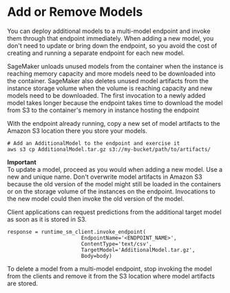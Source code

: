 # Add or Remove Models<a name="add-models-to-endpoint"></a>

You can deploy additional models to a multi\-model endpoint and invoke them through that endpoint immediately\. When adding a new model, you don't need to update or bring down the endpoint, so you avoid the cost of creating and running a separate endpoint for each new model\. 

 SageMaker unloads unused models from the container when the instance is reaching memory capacity and more models need to be downloaded into the container\. SageMaker also deletes unused model artifacts from the instance storage volume when the volume is reaching capacity and new models need to be downloaded\. The first invocation to a newly added model takes longer because the endpoint takes time to download the model from S3 to the container's memory in instance hosting the endpoint

With the endpoint already running, copy a new set of model artifacts to the Amazon S3 location there you store your models\.

```
# Add an AdditionalModel to the endpoint and exercise it
aws s3 cp AdditionalModel.tar.gz s3://my-bucket/path/to/artifacts/
```

**Important**  
To update a model, proceed as you would when adding a new model\. Use a new and unique name\. Don't overwrite model artifacts in Amazon S3 because the old version of the model might still be loaded in the containers or on the storage volume of the instances on the endpoint\. Invocations to the new model could then invoke the old version of the model\. 

Client applications can request predictions from the additional target model as soon as it is stored in S3\.

```
response = runtime_sm_client.invoke_endpoint(
                        EndpointName='<ENDPOINT_NAME>',
                        ContentType='text/csv',
                        TargetModel='AdditionalModel.tar.gz',
                        Body=body)
```

To delete a model from a multi\-model endpoint, stop invoking the model from the clients and remove it from the S3 location where model artifacts are stored\.